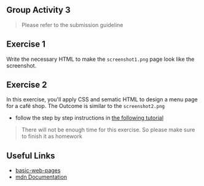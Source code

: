 ## Group Activity 3

> Please refer to the submission guideline

## Exercise 1
Write the necessary HTML to make the `screenshot1.png`  page look like the screenshot.


## Exercise 2
In this exercise, you'll apply CSS and sematic HTML to design a menu page for a café shop. The Outcome is similar to the `screenshot2.png`

-  follow the step by step instructions in [the following tutorial](https://www.freecodecamp.org/learn/2022/responsive-web-design/learn-basic-css-by-building-a-cafe-menu/step-1)

> There will not be enough time for this exercise. So please make sure to finish it as homework

## Useful Links
- [basic-web-pages](https://www.internetingishard.com/html-and-css/basic-web-pages/)
- [mdn Documentation](https://developer.mozilla.org/en-US/docs/Learn/CSS/Building_blocks/Selectors)
